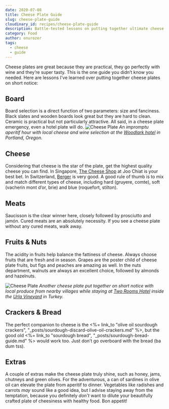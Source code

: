 ```yaml
---
date: 2020-07-08
title: Cheese Plate Guide
slug: cheese-plate-guide
cloudinary_id: recipes/cheese-plate-guide
description: Battle-tested lessons on putting together ultimate cheese plates.
category: Food
author: onurozer
tags:
  - cheese
  - guide
---
```


Cheese plates are great because they are practical, they go perfectly with wine and they’re super tasty. This is the one guide you didn’t know you needed. Here are lessons I've learned over putting together cheese plates on short notice:

## Board

Board selection is a direct function of two parameters: size and fanciness. Black slates and wooden boards look great but they are hard to clean. Ceramic is practical but not particularly attractive. All said, in a cheese plate emergency, even a hotel plate will do.
![Cheese Plate](/images/cheese-plate-woodlark.jpeg)
_An impromptu aperitif hour with local cheese and wine selection at the [Woodlark hotel](https://woodlarkhotel.com/) in Portland, Oregon._

## Cheese

Considering that cheese is the star of the plate, get the highest quality cheese you can find. In Singapore, [The Cheese Shop](https://www.cheeseshop.sg/) at Joo Chiat is your best bet. In Switzerland, [Berger](https://berger-fromages.ch/) is very good. A good rule of thumb is to mix and match different types of cheese, including hard (gruyere, comte), soft (vacherin mont d’or, brie) and blue (roquefort, stilton).

## Meats

Saucisson is the clear winner here, closely followed by prosciutto and jamón. Cured meats are an absolutely necessity. If you see a cheese plate without any cured meats, walk away.

## Fruits & Nuts

The acidity in fruits help balance the fattiness of cheese. Always choose fruits that are fresh and in season. Grapes are the poster child of cheese plate fruits, but figs and peaches are amazing as well. In the nuts department, walnuts are always an excellent choice, followed by almonds and hazelnuts.

![Cheese Plate](/images/cheese-plate-urla.jpeg)
_Another cheese plate put together on short notice with local produce from nearby villages while staying at [Two Rooms Hotel](http://www.2roomshotel.com/) inside the [Urla Vineyard](http://www.urlasarapcilik.com.tr/en-US) in Turkey._

## Crackers & Bread

The perfect companion to cheese is the <%= link_to "olive oil sourdough crackers", "\_posts/sourdough-discard-olive-oil-crackers.md" %>, but the good old <%= link_to "sourdough bread", "\_posts/sourdough-bread-guide.md" %> would work too. Just don’t go overboard with the bread (ba dum tss).

## Extras

A couple of extras make the cheese plate truly shine, such as honey, jams, chutneys and green olives. For the adventurous, a can of sardines in olive oil can elevate the plate from aperitif to dinner. Vegetables like radishes and carrots _may_ sound like a good idea, but I advise staying away from the temptation, because you definitely _don’t_ want to dilute your beautifully crafted plate of cheesiness with healthy food. Bon appetit!
